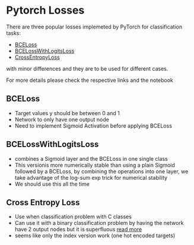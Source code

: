 # Pytorch Losses
There are three popular losses implemeted by PyTorch for classification tasks:
- [BCELoss]()
- [BCELossWithLogitsLoss]()
- [CrossEntropyLoss]()

with minor differences and they are to be used for different cases. 

For more details please check the respective links and the notebook

## BCELoss
- Target values y should be between 0 and 1
- Network to only have one output node
- Need to implement Sigmoid Activation before applying BCELoss

## BCELossWithLogitsLoss
- combines a Sigmoid layer and the BCELoss in one single class
- This versionis more numerically stable than using a plain Sigmoid followed by a BCELoss, by combining the operations into one layer, we take advantage of the log-sum exp trick for numerical stability
- We should use this all the time

## Cross Entropy Loss
- Use when classification problem with C classes
- Can use it with a binary classification problem by having the network have 2 output nodes but it is superfluous [read more](https://stats.stackexchange.com/questions/207049/neural-network-for-binary-classification-use-1-or-2-output-neurons)
- seems like only the index version work (one hot encoded targets)